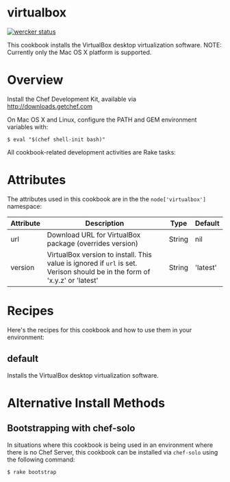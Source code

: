 # virtualbox
[![wercker status](https://app.wercker.com/status/17e274e81334205f2f4e59ca04ce4e63/m "wercker status")](https://app.wercker.com/project/bykey/17e274e81334205f2f4e59ca04ce4e63)

This cookbook installs the VirtualBox desktop virtualization software.
NOTE: Currently only the Mac OS X platform is supported.

# Overview

Install the Chef Development Kit, available via http://downloads.getchef.com

On Mac OS X and Linux, configure the PATH and GEM environment variables with:

    $ eval "$(chef shell-init bash)"

All cookbook-related development activities are Rake tasks:

Attributes
==========

The attributes used in this cookbook are in the the `node['virtualbox']`
namespace:

Attribute     | Description | Type | Default
--------------|-------------|------|--------
url           | Download URL for VirtualBox package (overrides version) | String | nil
version       | VirtualBox version to install.  This value is ignored if `url` is set.  Verison should be in the form of 'x.y.z' or 'latest' | String | 'latest'

Recipes
=======

Here's the recipes for this cookbook and how to use them in your environment:

default
-------
Installs the VirtualBox desktop virtualization software.

Alternative Install Methods
==========================

## Bootstrapping with chef-solo

In situations where this cookbook is being used in an environment where there
is no Chef Server, this cookbook can be installed via `chef-solo` using the
following command:

    $ rake bootstrap
